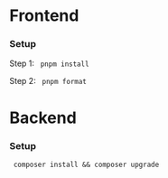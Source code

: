 # Frontend

### Setup

Step 1: <code> pnpm install </code>

Step 2: <code> pnpm format </code>

# Backend

### Setup

<code> composer install && composer upgrade </code>

